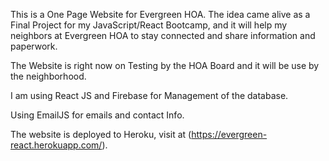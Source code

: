 This is a One Page Website for Evergreen HOA. The idea came alive as a Final Project for my JavaScript/React Bootcamp, and it will help my neighbors at Evergreen HOA to stay connected and share information and paperwork.

The Website is right now on Testing by the HOA Board and it will be use by the neighborhood.

I am using React JS and Firebase for  Management of the database.

Using EmailJS for emails and contact Info.
 
The website is deployed to Heroku, visit at (https://evergreen-react.herokuapp.com/).
